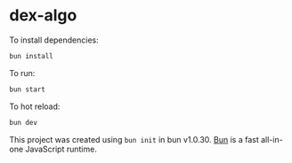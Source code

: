 # dex-algo

To install dependencies:

```bash
bun install
```

To run:

```bash
bun start
```

To hot reload:

```bash
bun dev
```

This project was created using `bun init` in bun v1.0.30. [Bun](https://bun.sh) is a fast all-in-one JavaScript runtime.
